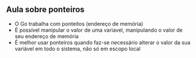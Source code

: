 ## Aula sobre ponteiros

- O Go trabalha com ponteitos (endereço de memória)
- É possível manipular o valor de uma variavel, manipulando o valor de seu endereço de memória
- É melhor usar ponteiros quando faz-se necessário alterar o valor da sua variável em todo o sistema, não só em escopo local